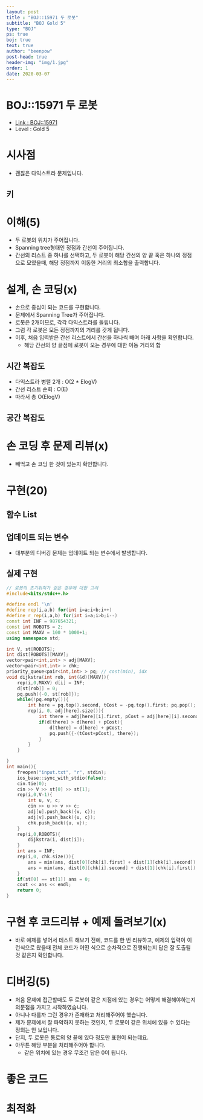 ```yaml
---
layout: post
title : "BOJ::15971 두 로봇"
subtitle: "BOJ Gold 5"
type: "BOJ"
ps: true
boj: true
text: true
author: "beenpow"
post-head: true
header-img: "img/1.jpg"
order: 1
date: 2020-03-07
---
```



# BOJ::15971 두 로봇
- [Link : BOJ::15971](https://www.acmicpc.net/problem/15971)
- Level : Gold 5

# 시사점
- 괜찮은 다익스트라 문제입니다.

## 키

# 이해(5)
- 두 로봇의 위치가 주어집니다.
- Spanning tree형태인 정점과 간선이 주어집니다.
- 간선의 리스트 중 하나를 선택하고, 두 로봇이 해당 간선의 양 끝 혹은 하나의 정점으로 모였을때, 해당
  정점까지 이동한 거리의 최소합을 출력합니다.

# 설계, 손 코딩(x)
- 손으로 중심이 되는 코드를 구현합니다.
- 문제에서 Spanning Tree가 주어집니다.
- 로봇은 2개이므로, 각각 다익스트라를 돌립니다.
- 그럼 각 로봇은 모든 정점까지의 거리를 갖게 됩니다.
- 이후, 처음 입력받은 간선 리스트에서 간선을 하나씩 빼며 아래 사항을 확인합니다.
  - 해당 간선의 양 끝점에 로봇이 오는 경우에 대한 이동 거리의 합

## 시간 복잡도
- 다익스트라 병렬 2개 : O(2 * ElogV)
- 간선 리스트 순회 : O(E)
- 따라서 총 O(ElogV)

## 공간 복잡도

# 손 코딩 후 문제 리뷰(x)
- 빼먹고 손 코딩 한 것이 있는지 확인합니다.

# 구현(20)

## 함수 List 

## 업데이트 되는 변수
- 대부분의 디버깅 문제는 업데이트 되는 변수에서 발생합니다.

## 실제 구현 

```cpp
// 로봇의 초기위치가 같은 경우에 대한 고려
#include<bits/stdc++.h>

#define endl '\n'
#define rep(i,a,b) for(int i=a;i<b;i++)
#define r_rep(i,a,b) for(int i=a;i>b;i--)
const int INF = 987654321;
const int ROBOTS = 2;
const int MAXV = 100 * 1000+1;
using namespace std;

int V, st[ROBOTS];
int dist[ROBOTS][MAXV];
vector<pair<int,int> > adj[MAXV];
vector<pair<int,int> > chk;
priority_queue<pair<int,int> > pq; // cost(min), idx
void dijkstra(int rob, int(&d)[MAXV]){
    rep(i,0,MAXV) d[i] = INF;
    d[st[rob]] = 0;
    pq.push({-0, st[rob]});
    while(!pq.empty()){
        int here = pq.top().second, tCost = -pq.top().first; pq.pop();
        rep(i, 0, adj[here].size()){
            int there = adj[here][i].first, pCost = adj[here][i].second;
            if(d[there] > d[here] + pCost){
                d[there] = d[here] + pCost;
                pq.push({-(tCost+pCost), there});
            }
        }
    }

}
int main(){
    freopen("input.txt", "r", stdin);
    ios_base::sync_with_stdio(false);
    cin.tie(0);
    cin >> V >> st[0] >> st[1];
    rep(i,0,V-1){
        int u, v, c;
        cin >> u >> v >> c;
        adj[u].push_back({v, c});
        adj[v].push_back({u, c});
        chk.push_back({u, v});
    }
    rep(i,0,ROBOTS){
        dijkstra(i, dist[i]);
    }
    int ans = INF;
    rep(i,0, chk.size()){
        ans = min(ans, dist[0][chk[i].first] + dist[1][chk[i].second]);
        ans = min(ans, dist[0][chk[i].second] + dist[1][chk[i].first]);
    }
    if(st[0] == st[1]) ans = 0;
    cout << ans << endl;
    return 0;
}
```

# 구현 후 코드리뷰 + 예제 돌려보기(x)
- 바로 예제를 넣어서 테스트 해보기 전에, 코드를 한 번 리뷰하고, 예제의 입력이 이런식으로 왔을때
  전체 코드가 어떤 식으로 순차적으로 진행되는지 답은 잘 도출될 것 같은지 확인합니다.

# 디버깅(5)
- 처음 문제에 접근할때도 두 로봇이 같은 지점에 있는 경우는 어떻게 해결해야하는지 의문점을 가지고
  시작하였습니다.
- 아니나 다를까 그런 경우가 존재하고 처리해주어야 했습니다.
- 제가 문제에서 잘 파악하지 못하는 것인지, 두 로봇이 같은 위치에 있을 수 있다는 정의는 안 보입니다.
- 단지, 두 로봇은 통로의 양 끝에 있다 정도만 표현이 되는데요.
- 아무튼 해당 부분을 처리해주어야 합니다.
  - 같은 위치에 있는 경우 무조건 답은 0이 됩니다.

# 좋은 코드

# 최적화
